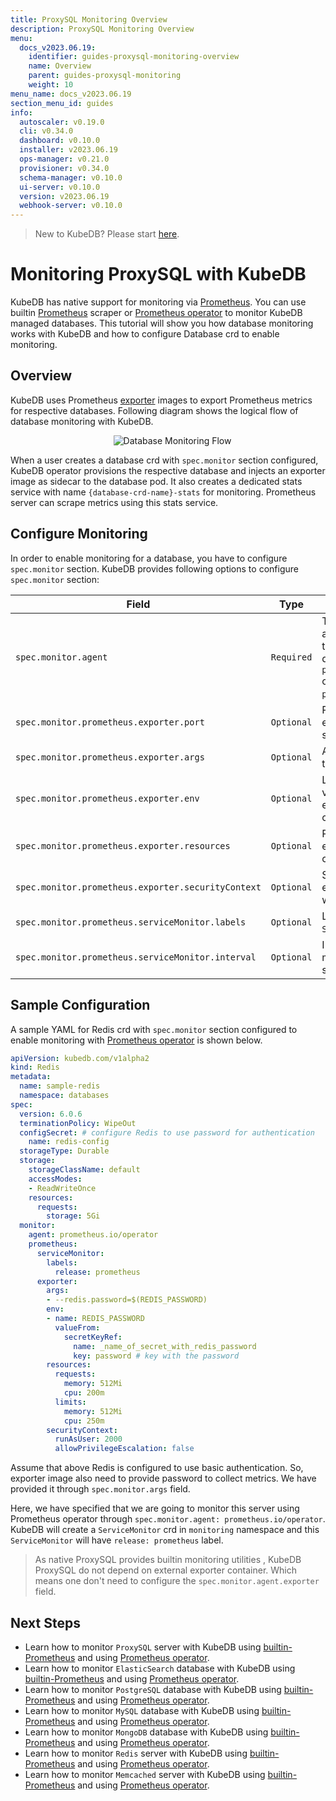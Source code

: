 ```yaml
---
title: ProxySQL Monitoring Overview
description: ProxySQL Monitoring Overview
menu:
  docs_v2023.06.19:
    identifier: guides-proxysql-monitoring-overview
    name: Overview
    parent: guides-proxysql-monitoring
    weight: 10
menu_name: docs_v2023.06.19
section_menu_id: guides
info:
  autoscaler: v0.19.0
  cli: v0.34.0
  dashboard: v0.10.0
  installer: v2023.06.19
  ops-manager: v0.21.0
  provisioner: v0.34.0
  schema-manager: v0.10.0
  ui-server: v0.10.0
  version: v2023.06.19
  webhook-server: v0.10.0
---
```


> New to KubeDB? Please start [here](/docs/v2023.06.19/README).

# Monitoring ProxySQL with KubeDB

KubeDB has native support for monitoring via [Prometheus](https://prometheus.io/). You can use builtin [Prometheus](https://github.com/prometheus/prometheus) scraper or [Prometheus operator](https://github.com/prometheus-operator/prometheus-operator) to monitor KubeDB managed databases. This tutorial will show you how database monitoring works with KubeDB and how to configure Database crd to enable monitoring.

## Overview

KubeDB uses Prometheus [exporter](https://prometheus.io/docs/instrumenting/exporters/#databases) images to export Prometheus metrics for respective databases. Following diagram shows the logical flow of database monitoring with KubeDB.

<p align="center">
  <img alt="Database Monitoring Flow"  src="/docs/v2023.06.19/guides/proxysql/monitoring/overview/images/database-monitoring-overview.svg">
</p>

When a user creates a database crd with `spec.monitor` section configured, KubeDB operator provisions the respective database and injects an exporter image as sidecar to the database pod. It also creates a dedicated stats service with name `{database-crd-name}-stats` for monitoring. Prometheus server can scrape metrics using this stats service.

## Configure Monitoring

In order to enable monitoring for a database, you have to configure `spec.monitor` section. KubeDB provides following options to configure `spec.monitor` section:

|                Field                               |    Type    |                                                                                     Uses                                                       |
| -------------------------------------------------- | ---------- | ---------------------------------------------------------------------------------------------------------------------------------------------- |
| `spec.monitor.agent`                               | `Required` | Type of the monitoring agent that will be used to monitor this database. It can be `prometheus.io/builtin` or `prometheus.io/operator`. |
| `spec.monitor.prometheus.exporter.port`            | `Optional` | Port number where the exporter side car will serve metrics.                                                                                    |
| `spec.monitor.prometheus.exporter.args`            | `Optional` | Arguments to pass to the exporter sidecar.                                                                                                     |
| `spec.monitor.prometheus.exporter.env`             | `Optional` | List of environment variables to set in the exporter sidecar container.                                                                        |
| `spec.monitor.prometheus.exporter.resources`       | `Optional` | Resources required by exporter sidecar container.                                                                                              |
| `spec.monitor.prometheus.exporter.securityContext` | `Optional` | Security options the exporter should run with.                                                                                                 |
| `spec.monitor.prometheus.serviceMonitor.labels`    | `Optional` | Labels for `ServiceMonitor` crd.                                                                                                               |
| `spec.monitor.prometheus.serviceMonitor.interval`  | `Optional` | Interval at which metrics should be scraped.                                                                                                   |

## Sample Configuration

A sample YAML for Redis crd with `spec.monitor` section configured to enable monitoring with [Prometheus operator](https://github.com/prometheus-operator/prometheus-operator) is shown below.

```yaml
apiVersion: kubedb.com/v1alpha2
kind: Redis
metadata:
  name: sample-redis
  namespace: databases
spec:
  version: 6.0.6
  terminationPolicy: WipeOut
  configSecret: # configure Redis to use password for authentication
    name: redis-config
  storageType: Durable
  storage:
    storageClassName: default
    accessModes:
    - ReadWriteOnce
    resources:
      requests:
        storage: 5Gi
  monitor:
    agent: prometheus.io/operator
    prometheus:
      serviceMonitor:
        labels:
          release: prometheus
      exporter:
        args:
        - --redis.password=$(REDIS_PASSWORD)
        env:
        - name: REDIS_PASSWORD
          valueFrom:
            secretKeyRef:
              name: _name_of_secret_with_redis_password
              key: password # key with the password
        resources:
          requests:
            memory: 512Mi
            cpu: 200m
          limits:
            memory: 512Mi
            cpu: 250m
        securityContext:
          runAsUser: 2000
          allowPrivilegeEscalation: false
```

Assume that above Redis is configured to use basic authentication. So, exporter image also need to provide password to collect metrics. We have provided it through `spec.monitor.args` field.

Here, we have specified that we are going to monitor this server using Prometheus operator through `spec.monitor.agent: prometheus.io/operator`. KubeDB will create a `ServiceMonitor` crd in `monitoring` namespace and this `ServiceMonitor` will have `release: prometheus` label.

> As native ProxySQL provides builtin monitoring utilities , KubeDB ProxySQL do not depend on external exporter container. Which means one don't need to configure the `spec.monitor.agent.exporter` field.

## Next Steps

- Learn how to monitor `ProxySQL` server with KubeDB using [builtin-Prometheus](/docs/v2023.06.19/guides/proxysql/monitoring/builtin-prometheus) and using [Prometheus operator](/docs/v2023.06.19/guides/proxysql/monitoring/prometheus-operator).
- Learn how to monitor `ElasticSearch` database with KubeDB using [builtin-Prometheus](/docs/v2023.06.19/guides/elasticsearch/monitoring/using-builtin-prometheus) and using [Prometheus operator](/docs/v2023.06.19/guides/elasticsearch/monitoring/using-prometheus-operator).
- Learn how to monitor `PostgreSQL` database with KubeDB using [builtin-Prometheus](/docs/v2023.06.19/guides/postgres/monitoring/using-builtin-prometheus) and using [Prometheus operator](/docs/v2023.06.19/guides/postgres/monitoring/using-prometheus-operator).
- Learn how to monitor `MySQL` database with KubeDB using [builtin-Prometheus](/docs/v2023.06.19/guides/mysql/monitoring/builtin-prometheus/) and using [Prometheus operator](/docs/v2023.06.19/guides/mysql/monitoring/prometheus-operator/).
- Learn how to monitor `MongoDB` database with KubeDB using [builtin-Prometheus](/docs/v2023.06.19/guides/mongodb/monitoring/using-builtin-prometheus) and using [Prometheus operator](/docs/v2023.06.19/guides/mongodb/monitoring/using-prometheus-operator).
- Learn how to monitor `Redis` server with KubeDB using [builtin-Prometheus](/docs/v2023.06.19/guides/redis/monitoring/using-builtin-prometheus) and using [Prometheus operator](/docs/v2023.06.19/guides/redis/monitoring/using-prometheus-operator).
- Learn how to monitor `Memcached` server with KubeDB using [builtin-Prometheus](/docs/v2023.06.19/guides/memcached/monitoring/using-builtin-prometheus) and using [Prometheus operator](/docs/v2023.06.19/guides/memcached/monitoring/using-prometheus-operator).